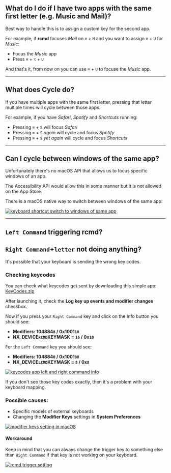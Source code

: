 ## What do I do if I have two apps with the same first letter (e.g. Music and Mail)?

Best way to handle this is to assign a custom key for the second app.

For example, if **rcmd** focuses *Mail* on `⌘` + `M` and you want to assign `⌘` + `U` for *Music*:

* Focus the *Music* app
* Press `⌘` + `⌥` + `U`

And that's it, from now on you can use `⌘` + `U` to focuse the *Music* app.

----

## What does Cycle do?

If you have multiple apps with the same first letter, pressing that letter multiple times will cycle between those apps.

For example, if you have *Safari*, *Spotify* and *Shortcuts* running:

* Pressing `⌘` + `S` will focus *Safari*
* Pressing `⌘` + `S` *again* will cycle and focus *Spotify*
* Pressing `⌘` + `S` *yet again* will cycle and focus *Shortcuts*

----

## Can I cycle between windows of the same app?

Unfortunately there's no macOS API that allows us to focus specific windows of an app.

The Accessibility API would allow this in some manner but it is not allowed on the App Store.

There is a macOS native way to switch between windows of the same app:

[![keyboard shortcut switch to windows of same app](/static/img/keyboard-shortcut-focus-window.png)](/static/img/keyboard-shortcut-focus-window.png)

----

## `Left Command` triggering rcmd?
## `Right Command`+`letter` not doing anything?

It's possible that your keyboard is sending the wrong key codes.

### Checking keycodes

You can check what keycodes get sent by downloading this simple app: [KeyCodes.zip](https://files.alinpanaitiu.com/KeyCodes.zip)

After launching it, check the **Log key up events and modifier changes** checkbox.

Now if you press your `Right Command` key and click on the Info button you should see:

* **Modifiers: 104884`8` / 0x1001`10`**
* **NX_DEVICE`RCMD`KEYMASK = `16` / 0x`10`**

For the `Left Command` key you should see:

* **Modifiers: 104884`0` / 0x1001`08`**
* **NX_DEVICE`LCMD`KEYMASK = `8` / 0x`8`**

[![keycodes app left and right command info](/static/img/keycodes-rcmd.png)](/static/img/keycodes-rcmd.png)

If you don't see those key codes exactly, then it's a problem with your keyboard mapping.

### Possible causes:

* Specific models of external keyboards
* Changing the **Modifier Keys** settings in **System Preferences**

[![modifier keys setting in macOS](/static/img/modifier-mapping.png)](/static/img/modifier-mapping.png)


#### Workaround

Keep in mind that you can always change the trigger key to something else than `Right Command` if that key is not working on your keyboard.

[![rcmd trigger setting](/static/img/rcmd-trigger-setting.png)](/static/img/rcmd-trigger-setting.png)

